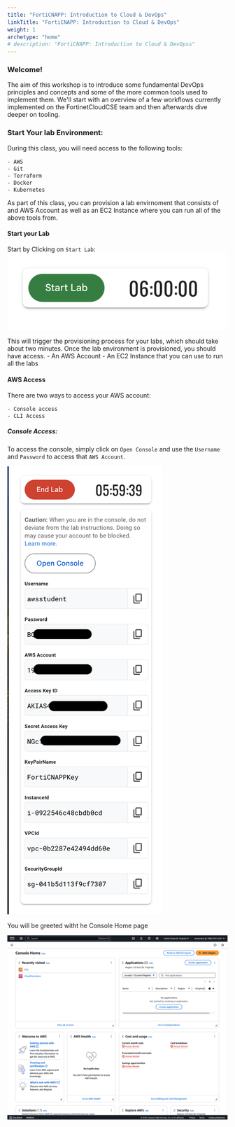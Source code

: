 ```yaml
---
title: "FortiCNAPP: Introduction to Cloud & DevOps"
linkTitle: "FortiCNAPP: Introduction to Cloud & DevOps"
weight: 1
archetype: "home"
# description: "FortiCNAPP: Introduction to Cloud & DevOpss"
---
```


<!--{{< launchdemoform >}}-->

### Welcome!

The aim of this workshop is to introduce some fundamental DevOps principles and concepts and some of the more common tools used to implement them. We'll start with an overview of a few workflows currently implemented on the FortinetCloudCSE team and then afterwards dive deeper on tooling.

### Start Your lab Environment:

During this class, you will need access to the following tools:

    - AWS
    - Git
    - Terraform
    - Docker
    - Kubernetes

As part of this class, you can provision a lab envirnoment that consists of and AWS Account as well as an EC2 Instance where you can run all of the above tools from.

#### Start your Lab

Start by Clicking on `Start Lab`: 
![](img/lab-1.png)

This will trigger the provisioning process for your labs, which should take about two minutes. Once the lab environment is provisioned, you should have access.
    - An AWS Account
    - An EC2 Instance that you can use to run all the labs

#### AWS Access 

There are two ways to access your AWS account:
    
    - Console access
    - CLI Access

##### Console Access:

To access the console, simply click on `Open Console` and use the `Username` and `Password` to access that `AWS Account`.

![](img/lab-2.png)

You will be greeted witht he Console Home page

![](img/aws-1.png)
